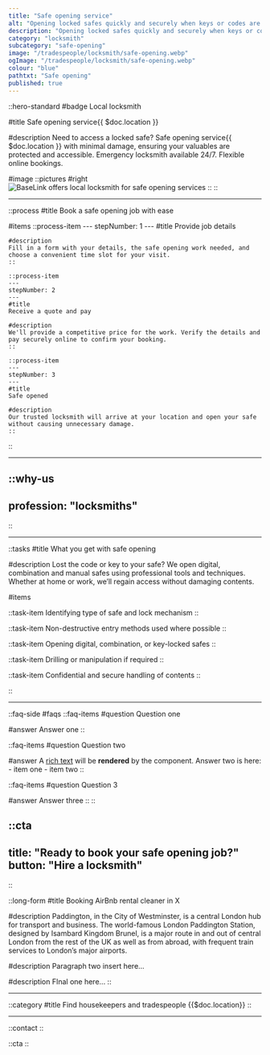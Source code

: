 ```yaml
---
title: "Safe opening service"
alt: "Opening locked safes quickly and securely when keys or codes are lost"
description: "Opening locked safes quickly and securely when keys or codes are lost"
category: "locksmith"
subcategory: "safe-opening"
image: "/tradespeople/locksmith/safe-opening.webp"
ogImage: "/tradespeople/locksmith/safe-opening.webp"
colour: "blue"
pathtxt: "Safe opening"
published: true
---
```


::hero-standard
#badge
Local locksmith

#title
Safe opening service{{ $doc.location }}

#description
Need to access a locked safe? Safe opening service{{ $doc.location }} with minimal damage, ensuring your valuables are protected and accessible. Emergency locksmith available 24/7. Flexible online bookings.

#image
    ::pictures
    #right
    ![BaseLink offers local locksmith for safe opening services](/tradespeople/locksmith/safe-opening.webp)
    ::
::

---

::process
#title
Book a safe opening job with ease

#items
    ::process-item
    ---
    stepNumber: 1
    ---
    #title
    Provide job details

    #description
    Fill in a form with your details, the safe opening work needed, and choose a convenient time slot for your visit.
    ::
    
    ::process-item
    ---
    stepNumber: 2
    ---
    #title
    Receive a quote and pay

    #description
    We'll provide a competitive price for the work. Verify the details and pay securely online to confirm your booking.
    ::

    ::process-item
    ---
    stepNumber: 3
    ---
    #title
    Safe opened

    #description
    Our trusted locksmith will arrive at your location and open your safe without causing unnecessary damage.
    ::
::

---

::why-us
---
profession: "locksmiths"
---
::

---

::tasks
#title
What you get with safe opening

#description
Lost the code or key to your safe? We open digital, combination and manual safes using professional tools and techniques. Whether at home or work, we’ll regain access without damaging contents.

#items

  ::task-item
  Identifying type of safe and lock mechanism
  ::

  ::task-item
  Non-destructive entry methods used where possible
  ::

  ::task-item
  Opening digital, combination, or key-locked safes
  ::

  ::task-item
  Drilling or manipulation if required
  ::

  ::task-item
  Confidential and secure handling of contents
  ::

::

---

::faq-side
#faqs
  ::faq-items
  #question
  Question one

  #answer
  Answer one
  ::

  ::faq-items
  #question
  Question two

  #answer
  A [rich text](/services/commercial-cleaning) will be **rendered** by the component.
  Answer two is here:
    - item one
    - item two
  ::

  ::faq-items
  #question
  Question 3

  #answer
  Answer three
  ::
::

::cta
---
title: "Ready to book your safe opening job?"
button: "Hire a locksmith"
---
::

::long-form
#title
Booking AirBnb rental cleaner in X

#description
Paddington, in the City of Westminster, is a central London hub for transport and business. The world-famous London Paddington Station, designed by Isambard Kingdom Brunel, is a major route in and out of central London from the rest of the UK as well as from abroad, with frequent train services to London’s major airports.

#description
Paragraph two insert here...

#description
FInal one here...
::

---

::category
#title
Find housekeepers and tradespeople {{$doc.location}}
::

---

::contact
::

::cta
::